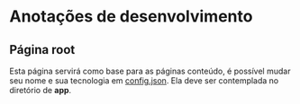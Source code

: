 # Anotações de desenvolvimento

## Página root
 Esta página servirá como base para as páginas conteúdo, é possível mudar seu nome e sua tecnologia em [config.json](../.app/config.json).
 Ela deve ser contemplada no diretório de **app**.